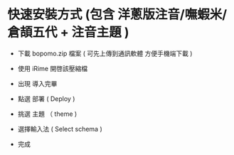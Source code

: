 # 快速安裝方式 (包含 洋蔥版注音/嘸蝦米/倉頡五代 + 注音主題 ) 

* 下載 bopomo.zip 檔案 ( 可先上傳到通訊軟體 方便手機端下載 )

* 使用 iRime 開啓該壓縮檔

* 出現 導入完畢

* 點選 部署 ( Deploy )

* 挑選 主題 （ theme ) 

* 選擇輸入法 ( Select schema )

* 完成

